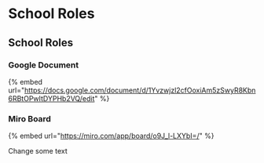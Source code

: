 # School Roles

## School Roles

### Google Document

{% embed url="https://docs.google.com/document/d/1Yvzwjzl2cfOoxiAm5zSwyR8Kbn6RBtOPwItDYPHb2VQ/edit" %}

### Miro Board

{% embed url="https://miro.com/app/board/o9J_l-LXYbI=/" %}

Change some text
